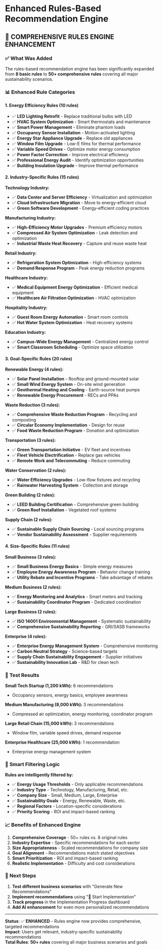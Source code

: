 # Enhanced Rules-Based Recommendation Engine

## 🎉 **COMPREHENSIVE RULES ENGINE ENHANCEMENT**

### ✅ **What Was Added**

The rules-based recommendation engine has been significantly expanded from **8 basic rules** to **50+ comprehensive rules** covering all major sustainability scenarios.

### 📊 **Enhanced Rule Categories**

#### **1. Energy Efficiency Rules (10 rules)**
- ✅ **LED Lighting Retrofit** - Replace traditional bulbs with LED
- ✅ **HVAC System Optimization** - Smart thermostats and maintenance
- ✅ **Smart Power Management** - Eliminate phantom loads
- ✅ **Occupancy Sensor Installation** - Motion-activated lighting
- ✅ **Energy Star Appliance Upgrade** - Replace old appliances
- ✅ **Window Film Upgrade** - Low-E films for thermal performance
- ✅ **Variable Speed Drives** - Optimize motor energy consumption
- ✅ **Power Factor Correction** - Improve electrical efficiency
- ✅ **Professional Energy Audit** - Identify optimization opportunities
- ✅ **Building Insulation Upgrade** - Improve thermal performance

#### **2. Industry-Specific Rules (15 rules)**

**Technology Industry:**
- ✅ **Data Center and Server Efficiency** - Virtualization and optimization
- ✅ **Cloud Infrastructure Migration** - Move to energy-efficient cloud
- ✅ **Green Software Development** - Energy-efficient coding practices

**Manufacturing Industry:**
- ✅ **High-Efficiency Motor Upgrades** - Premium efficiency motors
- ✅ **Compressed Air System Optimization** - Leak detection and optimization
- ✅ **Industrial Waste Heat Recovery** - Capture and reuse waste heat

**Retail Industry:**
- ✅ **Refrigeration System Optimization** - High-efficiency systems
- ✅ **Demand Response Program** - Peak energy reduction programs

**Healthcare Industry:**
- ✅ **Medical Equipment Energy Optimization** - Efficient medical equipment
- ✅ **Healthcare Air Filtration Optimization** - HVAC optimization

**Hospitality Industry:**
- ✅ **Guest Room Energy Automation** - Smart room controls
- ✅ **Hot Water System Optimization** - Heat recovery systems

**Education Industry:**
- ✅ **Campus-Wide Energy Management** - Centralized energy control
- ✅ **Smart Classroom Scheduling** - Optimize space utilization

#### **3. Goal-Specific Rules (20 rules)**

**Renewable Energy (4 rules):**
- ✅ **Solar Panel Installation** - Rooftop and ground-mounted solar
- ✅ **Small Wind Energy System** - On-site wind generation
- ✅ **Geothermal Heating and Cooling** - Earth-source heat pumps
- ✅ **Renewable Energy Procurement** - RECs and PPAs

**Waste Reduction (3 rules):**
- ✅ **Comprehensive Waste Reduction Program** - Recycling and composting
- ✅ **Circular Economy Implementation** - Design for reuse
- ✅ **Food Waste Reduction Program** - Donation and optimization

**Transportation (3 rules):**
- ✅ **Green Transportation Initiative** - EV fleet and incentives
- ✅ **Fleet Vehicle Electrification** - Replace gas vehicles
- ✅ **Remote Work and Telecommuting** - Reduce commuting

**Water Conservation (2 rules):**
- ✅ **Water Efficiency Upgrades** - Low-flow fixtures and recycling
- ✅ **Rainwater Harvesting System** - Collection and storage

**Green Building (2 rules):**
- ✅ **LEED Building Certification** - Comprehensive green building
- ✅ **Green Roof Installation** - Vegetated roof systems

**Supply Chain (2 rules):**
- ✅ **Sustainable Supply Chain Sourcing** - Local sourcing programs
- ✅ **Vendor Sustainability Assessment** - Supplier requirements

#### **4. Size-Specific Rules (11 rules)**

**Small Business (3 rules):**
- ✅ **Small Business Energy Basics** - Simple energy measures
- ✅ **Employee Energy Awareness Program** - Behavior change training
- ✅ **Utility Rebate and Incentive Programs** - Take advantage of rebates

**Medium Business (2 rules):**
- ✅ **Energy Monitoring and Analytics** - Smart meters and tracking
- ✅ **Sustainability Coordinator Program** - Dedicated coordination

**Large Business (2 rules):**
- ✅ **ISO 14001 Environmental Management** - Systematic sustainability
- ✅ **Comprehensive Sustainability Reporting** - GRI/SASB frameworks

**Enterprise (4 rules):**
- ✅ **Enterprise Energy Management System** - Comprehensive monitoring
- ✅ **Carbon Neutral Strategy** - Science-based targets
- ✅ **Supply Chain Sustainability Engagement** - Supplier initiatives
- ✅ **Sustainability Innovation Lab** - R&D for clean tech

### 🧪 **Test Results**

**Small Tech Startup (1,200 kWh):** 6 recommendations
- Occupancy sensors, energy basics, employee awareness

**Medium Manufacturing (8,000 kWh):** 3 recommendations  
- Compressed air optimization, energy monitoring, coordinator program

**Large Retail Chain (15,000 kWh):** 3 recommendations
- Window film, variable speed drives, demand response

**Enterprise Healthcare (25,000 kWh):** 1 recommendation
- Enterprise energy management system

### 🎯 **Smart Filtering Logic**

**Rules are intelligently filtered by:**
- ✅ **Energy Usage Thresholds** - Only applicable recommendations
- ✅ **Industry Type** - Technology, Manufacturing, Retail, etc.
- ✅ **Company Size** - Small, Medium, Large, Enterprise
- ✅ **Sustainability Goals** - Energy, Renewable, Waste, etc.
- ✅ **Regional Factors** - Location-specific considerations
- ✅ **Priority Scoring** - ROI and impact-based ranking

### 📈 **Benefits of Enhanced Engine**

1. **Comprehensive Coverage** - 50+ rules vs. 8 original rules
2. **Industry Expertise** - Specific recommendations for each sector
3. **Size Appropriateness** - Scaled recommendations for company size
4. **Goal Alignment** - Recommendations match stated objectives
5. **Smart Prioritization** - ROI and impact-based ranking
6. **Realistic Implementation** - Difficulty and cost considerations

### 🚀 **Next Steps**

1. **Test different business scenarios** with "Generate New Recommendations"
2. **Implement recommendations** using "🚀 Start Implementation"
3. **Track progress** in the Implementation Progress dashboard
4. **Add AI enhancement** for even more personalized recommendations

---

**Status**: ✅ **ENHANCED** - Rules engine now provides comprehensive, targeted recommendations  
**Impact**: Users get relevant, industry-specific sustainability recommendations  
**Total Rules**: **50+ rules** covering all major business scenarios and goals 